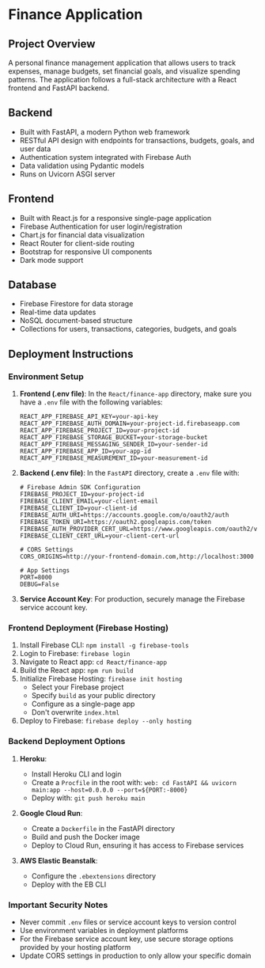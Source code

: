 # Finance Application

## Project Overview

A personal finance management application that allows users to track expenses, manage budgets, set financial goals, and visualize spending patterns. The application follows a full-stack architecture with a React frontend and FastAPI backend.

## Backend

- Built with FastAPI, a modern Python web framework
- RESTful API design with endpoints for transactions, budgets, goals, and user data
- Authentication system integrated with Firebase Auth
- Data validation using Pydantic models
- Runs on Uvicorn ASGI server

## Frontend

- Built with React.js for a responsive single-page application
- Firebase Authentication for user login/registration
- Chart.js for financial data visualization
- React Router for client-side routing
- Bootstrap for responsive UI components
- Dark mode support

## Database

- Firebase Firestore for data storage
- Real-time data updates
- NoSQL document-based structure
- Collections for users, transactions, categories, budgets, and goals

## Deployment Instructions

### Environment Setup

1. **Frontend (.env file)**: In the `React/finance-app` directory, make sure you have a `.env` file with the following variables:

   ```
   REACT_APP_FIREBASE_API_KEY=your-api-key
   REACT_APP_FIREBASE_AUTH_DOMAIN=your-project-id.firebaseapp.com
   REACT_APP_FIREBASE_PROJECT_ID=your-project-id
   REACT_APP_FIREBASE_STORAGE_BUCKET=your-storage-bucket
   REACT_APP_FIREBASE_MESSAGING_SENDER_ID=your-sender-id
   REACT_APP_FIREBASE_APP_ID=your-app-id
   REACT_APP_FIREBASE_MEASUREMENT_ID=your-measurement-id
   ```

2. **Backend (.env file)**: In the `FastAPI` directory, create a `.env` file with:

   ```
   # Firebase Admin SDK Configuration
   FIREBASE_PROJECT_ID=your-project-id
   FIREBASE_CLIENT_EMAIL=your-client-email
   FIREBASE_CLIENT_ID=your-client-id
   FIREBASE_AUTH_URI=https://accounts.google.com/o/oauth2/auth
   FIREBASE_TOKEN_URI=https://oauth2.googleapis.com/token
   FIREBASE_AUTH_PROVIDER_CERT_URL=https://www.googleapis.com/oauth2/v1/certs
   FIREBASE_CLIENT_CERT_URL=your-client-cert-url

   # CORS Settings
   CORS_ORIGINS=http://your-frontend-domain.com,http://localhost:3000

   # App Settings
   PORT=8000
   DEBUG=False
   ```

3. **Service Account Key**: For production, securely manage the Firebase service account key.

### Frontend Deployment (Firebase Hosting)

1. Install Firebase CLI: `npm install -g firebase-tools`
2. Login to Firebase: `firebase login`
3. Navigate to React app: `cd React/finance-app`
4. Build the React app: `npm run build`
5. Initialize Firebase Hosting: `firebase init hosting`
   - Select your Firebase project
   - Specify `build` as your public directory
   - Configure as a single-page app
   - Don't overwrite `index.html`
6. Deploy to Firebase: `firebase deploy --only hosting`

### Backend Deployment Options

1. **Heroku**:

   - Install Heroku CLI and login
   - Create a `Procfile` in the root with: `web: cd FastAPI && uvicorn main:app --host=0.0.0.0 --port=${PORT:-8000}`
   - Deploy with: `git push heroku main`

2. **Google Cloud Run**:

   - Create a `Dockerfile` in the FastAPI directory
   - Build and push the Docker image
   - Deploy to Cloud Run, ensuring it has access to Firebase services

3. **AWS Elastic Beanstalk**:
   - Configure the `.ebextensions` directory
   - Deploy with the EB CLI

### Important Security Notes

- Never commit `.env` files or service account keys to version control
- Use environment variables in deployment platforms
- For the Firebase service account key, use secure storage options provided by your hosting platform
- Update CORS settings in production to only allow your specific domain

